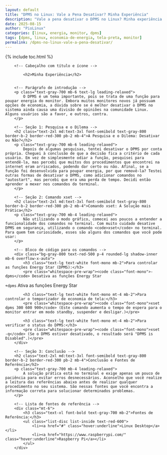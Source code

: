 ```yaml
---
layout: default
title: "DPMS no Linux: Vale a Pena Desativar? Minha Experiência"
description: "Vale a pena desativar o DPMS no Linux? Minha experiência com economia de energia, tela preta e manutenção de monitores em uso contínuo."
date: 2025-08-15
author: "PioLinux"
categories: [linux, energia, monitor, dpms]
tags: [dpms, linux, economia-de-energia, tela-preta, monitor]
permalink: /dpms-no-linux-vale-a-pena-desativar/
---
```



{% include toc.html %}



<section class="post-content">
                
        <!-- Cabeçalho com título e ícone -->
        
            <h2>Minha Experiência</h2>
     
        
        <!-- Parágrafo de introdução -->
        <p class="text-gray-700 mb-6 text-lg leading-relaxed">
            O DPMS é um tema importante, pois se trata de uma função para poupar energia do monitor. Embora muitos monitores novos já possuam opções de economia, a dúvida sobre se é melhor desativar o DPMS no sistema ainda causa uma divisão de opiniões na comunidade Linux. Alguns usuários são a favor, e outros, contra.
        </p>

        <!-- Seção 1: Pesquisa e o Dilema -->
        <h2 class="text-2xl md:text-3xl font-semibold text-gray-800 border-b-2 border-red-300 pb-2 mb-4">A Pesquisa e o Dilema: Desativar ou Não?</h2>
        <p class="text-gray-700 mb-6 leading-relaxed">
            Depois de algumas pesquisas, tentei desativar o DPMS por conta própria. Cheguei à conclusão de que a decisão fica a critério de cada usuário. Em vez de simplesmente odiar a função, pesquisei para entendê-la, mas percebi que muitos dos procedimentos que encontrei na internet eram arriscados, podendo dar certo ou não. Afinal, se a função foi desenvolvida para poupar energia, por que removê-la? Testei outras formas de desativar o DPMS, como adicionar comandos no "autostart", mas percebi que era uma perda de tempo. Decidi então aprender a mexer nos comandos do terminal.
        </p>
        
        <!-- Seção 2: Comando xset -->
        <h2 class="text-2xl md:text-3xl font-semibold text-gray-800 border-b-2 border-red-300 pb-2 mb-4">Comando xset: A Solução mais Prática</h2>
        <p class="text-gray-700 mb-4 leading-relaxed">
            Não utilizando o modo gráfico, comecei aos poucos a entender a funcionalidade dos comandos no terminal. Com muito cuidado desative  DPMS em segurança, utilizando o comando <code>xset</code> no terminal. Para quem tem curiosidade, esses são alguns dos comandos que você pode usar:
        </p>
        
        <!-- Bloco de código para os comandos -->
        <div class="bg-gray-800 text-red-500 p-4 rounded-lg shadow-inner mb-6 overflow-x-auto">
            <h3 class="text-lg text-white font-mono mb-2">Para controlar as funções Energy Star (DPMS):</h3>
            <pre class="whitespace-pre-wrap"><code class="font-mono">-dpms</code> Desativa as funções Energy Star
<code class="font-mono">+dpms</code> Ativa as funções Energy Star</pre>
            
            <h3 class="text-lg text-white font-mono mt-4 mb-2">Para controlar o temporizador de economia de tela:</h3>
            <pre class="whitespace-pre-wrap"><code class="font-mono">xset dpms 300 600 900</code> (Este comando aumenta o tempo de espera para o monitor entrar em modo standby, suspender e desligar.)</pre>
            
            <h3 class="text-lg text-white font-mono mt-4 mb-2">Para verificar o status do DPMS:</h3>
            <pre class="whitespace-pre-wrap"><code class="font-mono">xset -q</code> (Se o DPMS estiver desativado, o resultado será "DPMS is Disabled".)</pre>
        </div>

        <!-- Seção 3: Conclusão -->
        <h2 class="text-2xl md:text-3xl font-semibold text-gray-800 border-b-2 border-red-300 pb-2 mb-4">Conclusão e Fontes de Referência</h2>
        <p class="text-gray-700 mb-4 leading-relaxed">
            A solução prática está no terminal e exige apenas um pouco de paciência para evitar erros desnecessários. Aconselho que você realize a leitura das referências abaixo antes de realizar qualquer procedimento no seu sistema. São nessas fontes que você encontra a informação correta para solucionar determinados problemas.
        </p>
        
        <!-- Lista de fontes de referência -->
        <div class="mt-6">
            <h3 class="text-xl font-bold text-gray-700 mb-2">Fontes de Referência:</h3>
            <ul class="list-disc list-inside text-red-600">
                <li><a href="#" class="hover:underline">Linux Desktop</a></li>
                <li><a href="https://www.raspberrypi.com/" class="hover:underline">Raspberry Pi</a></li>
            </ul>
        </div>
   
   </section>
  

